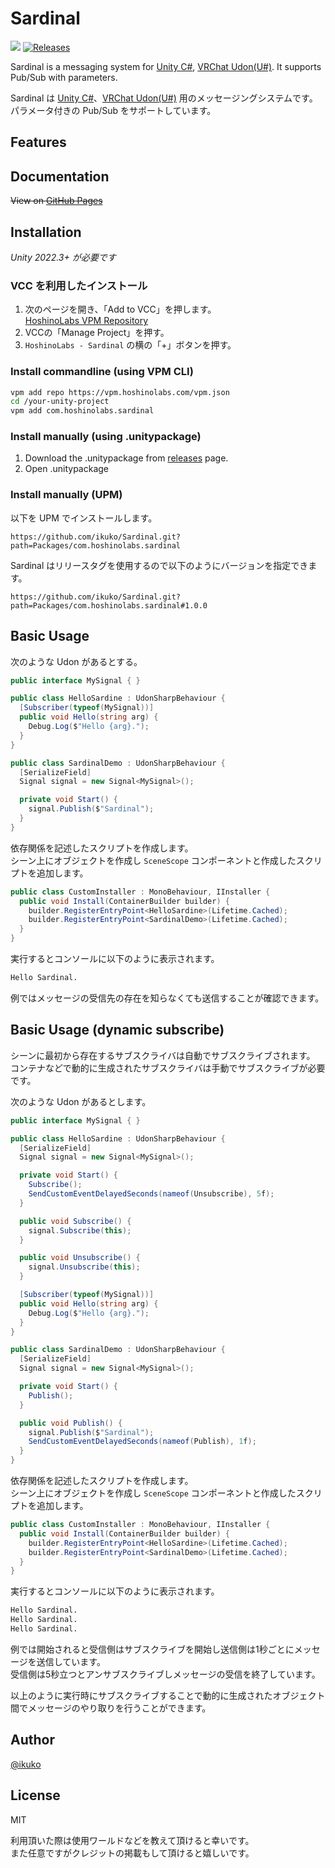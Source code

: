 # Sardinal

![](https://img.shields.io/badge/unity-2022.3+-000.svg)
[![Releases](https://img.shields.io/github/release/ikuko/Sardinal.svg)](https://github.com/ikuko/Sardinal/releases)

Sardinal is a messaging system for <a href="https://unity.com/">Unity C#</a>, <a href="https://udonsharp.docs.vrchat.com/">VRChat Udon(U#)</a>. It supports Pub/Sub with parameters.  
  
Sardinal は <a href="https://unity.com/">Unity C#</a>、<a href="https://udonsharp.docs.vrchat.com/">VRChat Udon(U#)</a> 用のメッセージングシステムです。  
パラメータ付きの Pub/Sub をサポートしています。

## Features

## Documentation

~~View on [GitHub Pages](https://sardinal.github.io)~~

## Installation

*Unity 2022.3+ が必要です*

### VCC を利用したインストール

1. 次のページを開き、「Add to VCC」を押します。  
  [HoshinoLabs VPM Repository](https://vpm.hoshinolabs.com/)
2. VCCの「Manage Project」を押す。
3. `HoshinoLabs - Sardinal` の横の「+」ボタンを押す。

### Install commandline (using VPM CLI)

```bash
vpm add repo https://vpm.hoshinolabs.com/vpm.json
cd /your-unity-project
vpm add com.hoshinolabs.sardinal
```

### Install manually (using .unitypackage)

1. Download the .unitypackage from [releases](https://github.com/ikuko/Sardinal/releases) page.
2. Open .unitypackage

### Install manually (UPM)

以下を UPM でインストールします。

```
https://github.com/ikuko/Sardinal.git?path=Packages/com.hoshinolabs.sardinal
```

Sardinal はリリースタグを使用するので以下のようにバージョンを指定できます。

```
https://github.com/ikuko/Sardinal.git?path=Packages/com.hoshinolabs.sardinal#1.0.0
```

## Basic Usage

次のような Udon があるとする。

```csharp
public interface MySignal { }
```

```csharp
public class HelloSardine : UdonSharpBehaviour {
  [Subscriber(typeof(MySignal))]
  public void Hello(string arg) {
    Debug.Log($"Hello {arg}.");
  }
}
```

```csharp
public class SardinalDemo : UdonSharpBehaviour {
  [SerializeField]
  Signal signal = new Signal<MySignal>();

  private void Start() {
    signal.Publish($"Sardinal");
  }
}
```

依存関係を記述したスクリプトを作成します。  
シーン上にオブジェクトを作成し `SceneScope` コンポーネントと作成したスクリプトを追加します。

```csharp
public class CustomInstaller : MonoBehaviour, IInstaller {
  public void Install(ContainerBuilder builder) {
    builder.RegisterEntryPoint<HelloSardine>(Lifetime.Cached);
    builder.RegisterEntryPoint<SardinalDemo>(Lifetime.Cached);
  }
}
```

実行するとコンソールに以下のように表示されます。

```bash
Hello Sardinal.
```

例ではメッセージの受信先の存在を知らなくても送信することが確認できます。

## Basic Usage (dynamic subscribe)

シーンに最初から存在するサブスクライバは自動でサブスクライブされます。  
コンテナなどで動的に生成されたサブスクライバは手動でサブスクライブが必要です。

次のような Udon があるとします。

```csharp
public interface MySignal { }
```

```csharp
public class HelloSardine : UdonSharpBehaviour {
  [SerializeField]
  Signal signal = new Signal<MySignal>();

  private void Start() {
    Subscribe();
    SendCustomEventDelayedSeconds(nameof(Unsubscribe), 5f);
  }

  public void Subscribe() {
    signal.Subscribe(this);
  }

  public void Unsubscribe() {
    signal.Unsubscribe(this);
  }

  [Subscriber(typeof(MySignal))]
  public void Hello(string arg) {
    Debug.Log($"Hello {arg}.");
  }
}
```

```csharp
public class SardinalDemo : UdonSharpBehaviour {
  [SerializeField]
  Signal signal = new Signal<MySignal>();

  private void Start() {
    Publish();
  }

  public void Publish() {
    signal.Publish($"Sardinal");
    SendCustomEventDelayedSeconds(nameof(Publish), 1f);
  }
}
```

依存関係を記述したスクリプトを作成します。  
シーン上にオブジェクトを作成し  `SceneScope` コンポーネントと作成したスクリプトを追加します。

```csharp
public class CustomInstaller : MonoBehaviour, IInstaller {
  public void Install(ContainerBuilder builder) {
    builder.RegisterEntryPoint<HelloSardine>(Lifetime.Cached);
    builder.RegisterEntryPoint<SardinalDemo>(Lifetime.Cached);
  }
}
```

実行するとコンソールに以下のように表示されます。

```bash
Hello Sardinal.
Hello Sardinal.
Hello Sardinal.
```

例では開始されると受信側はサブスクライブを開始し送信側は1秒ごとにメッセージを送信しています。  
受信側は5秒立つとアンサブスクライブしメッセージの受信を終了しています。

以上のように実行時にサブスクライブすることで動的に生成されたオブジェクト間でメッセージのやり取りを行うことができます。  

## Author

[@ikuko](https://x.com/magi_ikuko)

## License

MIT  

利用頂いた際は使用ワールドなどを教えて頂けると幸いです。  
また任意ですがクレジットの掲載もして頂けると嬉しいです。
